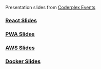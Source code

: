 Presentation slides from [Coderplex Events](https://coderplex.org)


### [React Slides](https://coderplex.github.io/slides/React)

### [PWA Slides](https://coderplex.github.io/PWA)

### [AWS Slides](https://coderplex.github.io/slides/AWS/)

### [Docker Slides](https://coderplex.github.io/slides/Docker/)
